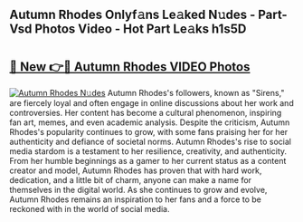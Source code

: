 ## Autumn Rhodes Onlyf𝚊ns Le𝚊ked N𝚞des - Part-Vsd Photos Video - Hot Part Le𝚊ks h1s5D

# <h2><a href="http://ac41246.deff.icu/?id=Autumn+Rhodes">🔗 New 👉🔴 Autumn Rhodes VIDEO Photos</a></h2>

[![Autumn Rhodes N𝚞des](https://i.imgur.com/rIISA9y.gif)](http://ac41246.deff.icu/?id=Autumn+Rhodes)
Autumn Rhodes's followers, known as "Sirens," are fiercely loyal and often engage in online discussions about her work and controversies. Her content has become a cultural phenomenon, inspiring fan art, memes, and even academic analysis. Despite the criticism, Autumn Rhodes's popularity continues to grow, with some fans praising her for her authenticity and defiance of societal norms. Autumn Rhodes's rise to social media stardom is a testament to her resilience, creativity, and authenticity. From her humble beginnings as a gamer to her current status as a content creator and model, Autumn Rhodes has proven that with hard work, dedication, and a little bit of charm, anyone can make a name for themselves in the digital world. As she continues to grow and evolve, Autumn Rhodes remains an inspiration to her fans and a force to be reckoned with in the world of social media.
